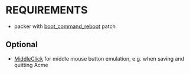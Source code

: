 # REQUIREMENTS

* packer with [boot_command_reboot](https://github.com/mcandre/packer/tree/boot_command_reboot) patch

## Optional

* [MiddleClick](https://rouge41.com/labs/) for middle mouse button emulation, e.g. when saving and quitting Acme
